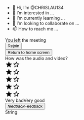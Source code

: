 - 👋 Hi, I’m @CHRISLAU134
- 👀 I’m interested in ...
- 🌱 I’m currently learning ...
- 💞️ I’m looking to collaborate on ...
- 📫 How to reach me ...

<!---
CHRISLAU134/CHRISLAU134 is a ✨ special ✨ repository because its `README.md` (this file) appears on your GitHub profile.
You can click the Preview link to take a look at your changes.
--->
<c-wiz jsrenderer="XCoqFe" class="SSPGKf p2ZbV DNu0ud zKHdkd S9luX" jsdata="deferred-c0" data-p="%.@.&quot;qes-mvgn-jts&quot;,64,false,false,false,false,null,false,false,null,null,null,null,null,null,false,false,null,null,[],null,null,null,0,false]" jscontroller="JGjVRe" jsaction="rcuQ6b:npT2md;pqOmEc:W9EMD;HMr4Gc:Cg23s;JdJEfd:arzhT;x0ItLb:DIbEYb;GyzbHd:Cngo8b;nKXCWb:WUNvxe;mVjUod:XuVO1b;lq6crc:v4q8cd;SH9P9d:FLfhkc;JtBmsd:SLkbmf;IJUIEc:tWxpVd;oqU8Mc:zQTCmd;nmHmyf:yMJpse;FUYTYe:ozKFac;FQEaAf:nND0yd;KXE35d:.CLIENT;Wwt5Kc:.CLIENT;L6tSXb:.CLIENT;OD7ukf:.CLIENT;BvOpG:.CLIENT;dzrfld:.CLIENT;jynNJe:.CLIENT;PHhfHc:.CLIENT;ntQuZe:.CLIENT;chlfHd:.CLIENT;k8JUwe:.CLIENT;TpIHXe:.CLIENT;EnKPre:.CLIENT;KrG9Wd:.CLIENT;nulN2d:.CLIENT;Ix3C1e:.CLIENT;bhyCp:.CLIENT" data-node-index="0;0" jsmodel="hc6Ubd kT18ze gWVULb zRIkW LgZW9b Xhnynf ar1c6 LVLuje Y87did WYEl5e dlck6b tRFl5c FMq9Lb celsfc oFF0ab Zz5Rse u7l3ie KUxUUd G2zYh wOWhl ghdkwd ww7b1c xacnY  SpJlSd yGQ36 JIwjDe tQz2Ve xGC4Gb EcLnpd cWjcJb jeVDq tB1zcd QiPMDc I3UQp txY7xd DXNtBd AORthe lTATkd Dib0Wc Kw1Ovb j14Yq rZugtf  swpmp Wlmd qpp2y CvtcN J9XL6b WcZOTb g8JCUc YcoUjc vO9xae yF5Ngd FgkHjb NvDIYd g1cBhf F36Cxf NHietc FB5j6e ReyjE QPs7eb y21SVb DPQwOe DDvSYd J3cdnf   eI03B cGSCed j1PmQd XSuHoc     ygIRpe XXdwPd uRj5Ac " c-wiz="" data-ogpc="" data-auto-join="false" data-unresolved-meeting-id="qes-mvgn-jts" data-start-source="64" id="ow3" __is_owner="true"><div class="Fi0Gqc" jsmodel="b0G1je iPmYPb bFXJu" jscontroller="VQ0pCb" jsaction="dQti6e:CgXNnc;VtyfMc:dKWjke;uhGwI:FOk1vf;oqU8Mc:R0j0c;" data-companion-mode="false" data-present-mode="false" data-user-identifier="m-7683686@moe-dl.edu.my" data-hangout-id="RlmIgSJeEDD0ZSs84EwXYCIM"><div class="qVTUle"><div jsname="r4nke" class="roSPhc">You left the meeting</div><div jsname="c6xFrd" class="kJU3pb r14hdb" data-initial-focus-index="1"><div jscontroller="e995Bc" jsaction="JIbuQc:r0zfL(oI7Fj); auxclick:r0zfL(oI7Fj);" data-companion-mode="false" data-present-mode="false" data-is-connection-lost="false" data-render-time-millis="1648432404461" class="WVDve" jsname="oI7Fj"><div class="VfPpkd-dgl2Hf-ppHlrf-sM5MNb" data-is-touch-wrapper="true"><button class="VfPpkd-LgbsSe VfPpkd-LgbsSe-OWXEXe-INsAgc VfPpkd-LgbsSe-OWXEXe-dgl2Hf Rj2Mlf OLiIxf PDpWxe P62QJc qfvgSe Ac0tsd Ac0tsd" jscontroller="soHxf" jsaction="click:cOuCgd; mousedown:UX7yZ; mouseup:lbsD7e; mouseenter:tfO1Yc; mouseleave:JywGue; touchstart:p6p2H; touchmove:FwuNnf; touchend:yfqBxc; touchcancel:JMtRjd; focus:AHmuwe; blur:O22p3e; contextmenu:mg9Pef;mlnRJb:fLiPzd;" data-idom-class="Rj2Mlf OLiIxf PDpWxe P62QJc qfvgSe Ac0tsd Ac0tsd" jsname="oI7Fj"><div class="VfPpkd-Jh9lGc"></div><div class="VfPpkd-J1Ukfc-LhBDec"></div><div class="VfPpkd-RLmnJb"></div><span jsname="V67aGc" class="VfPpkd-vQzf8d">Rejoin</span></button></div></div><div jscontroller="bNxobe" jsaction="JIbuQc:UxAr5b(dqt8Pb); auxclick:UxAr5b(dqt8Pb);" data-call-ended="true" data-companion-landing="false" data-present-landing="false" data-is-connection-lost="false" jsname="WIVZEd"><div class="VfPpkd-dgl2Hf-ppHlrf-sM5MNb" data-is-touch-wrapper="true"><button class="VfPpkd-LgbsSe VfPpkd-LgbsSe-OWXEXe-k8QpJ VfPpkd-LgbsSe-OWXEXe-dgl2Hf nCP5yc AjY5Oe DuMIQc qfvgSe CX8SS ctOmyb" jscontroller="soHxf" jsaction="click:cOuCgd; mousedown:UX7yZ; mouseup:lbsD7e; mouseenter:tfO1Yc; mouseleave:JywGue; touchstart:p6p2H; touchmove:FwuNnf; touchend:yfqBxc; touchcancel:JMtRjd; focus:AHmuwe; blur:O22p3e; contextmenu:mg9Pef;mlnRJb:fLiPzd;" data-idom-class="nCP5yc AjY5Oe DuMIQc qfvgSe CX8SS ctOmyb" jsname="dqt8Pb"><div class="VfPpkd-Jh9lGc"></div><div class="VfPpkd-J1Ukfc-LhBDec"></div><div class="VfPpkd-RLmnJb"></div><span jsname="V67aGc" class="VfPpkd-vQzf8d">Return to home screen</span></button></div></div></div><div jscontroller="Vqwq2d" jsaction="dQti6e:CgXNnc;" class="dQO5xd AkYcJb" jsname="MAzJ5c"><div class="eZYnye iqsfZc" jsname="SV1H2e">How was the audio and video?</div><div class=" IC2WJf r14hdb" jscontroller="kak8wc" jsaction="JIbuQc:KjsqPd;" jsname="Er1lPd" data-initial-focus-index="2" soy-skip="" ssk="6:Ms8AId"><div class="FBVEr bVUOpb"><div role="button" class="U26fgb JRY2Pb mUbCce o5J39c kfi6Wb M9Bg4d" jscontroller="lCGUBd" jsaction="click:cOuCgd; mousedown:UX7yZ; mouseup:lbsD7e; mouseenter:tfO1Yc; mouseleave:JywGue; focus:AHmuwe; blur:O22p3e; contextmenu:mg9Pef;touchstart:p6p2H; touchmove:FwuNnf; touchend:yfqBxc(preventMouseEvents=true|preventDefault=true); touchcancel:JMtRjd;" jsshadow="" jsname="U5siMc" aria-label="Rate the meeting 1 star out of 5." aria-disabled="false" tabindex="0" data-star-number="1" aria-pressed="false"><div class="I5fjHe wb61gb"></div><div class="VTBa7b MbhUzd" jsname="ksKsZd"></div><span jsslot=""><span class="DPvwYc JnDFsc" aria-hidden="true"><span class="DPvwYc s24gEd koGmBf EiZ8Dd" aria-hidden="true"><svg width="24" height="24" viewBox="0 0 24 24" focusable="false" class="Hdh4hc cIGbvc NMm5M"><path d="M12 17.27L18.18 21l-1.64-7.03L22 9.24l-7.19-.61L12 2 9.19 8.63 2 9.24l5.46 4.73L5.82 21 12 17.27z"></path></svg></span><span class="DPvwYc s24gEd koGmBf fXx9Lc" aria-hidden="true"><svg width="24" height="24" viewBox="0 0 24 24" focusable="false" class="Hdh4hc cIGbvc NMm5M"><path d="M22 9.24l-7.19-.62L12 2 9.19 8.63 2 9.24l5.46 4.73L5.82 21 12 17.27 18.18 21l-1.63-7.03L22 9.24zM12 15.4l-3.76 2.27 1-4.28-3.32-2.88 4.38-.38L12 6.1l1.71 4.04 4.38.38-3.32 2.88 1 4.28L12 15.4z"></path></svg></span></span></span></div><div role="button" class="U26fgb JRY2Pb mUbCce o5J39c kfi6Wb M9Bg4d" jscontroller="lCGUBd" jsaction="click:cOuCgd; mousedown:UX7yZ; mouseup:lbsD7e; mouseenter:tfO1Yc; mouseleave:JywGue; focus:AHmuwe; blur:O22p3e; contextmenu:mg9Pef;touchstart:p6p2H; touchmove:FwuNnf; touchend:yfqBxc(preventMouseEvents=true|preventDefault=true); touchcancel:JMtRjd;" jsshadow="" jsname="U5siMc" aria-label="Rate the meeting 2 stars out of 5." aria-disabled="false" tabindex="0" data-star-number="2" aria-pressed="false"><div class="I5fjHe wb61gb"></div><div class="VTBa7b MbhUzd" jsname="ksKsZd"></div><span jsslot=""><span class="DPvwYc JnDFsc" aria-hidden="true"><span class="DPvwYc s24gEd koGmBf EiZ8Dd" aria-hidden="true"><svg width="24" height="24" viewBox="0 0 24 24" focusable="false" class="Hdh4hc cIGbvc NMm5M"><path d="M12 17.27L18.18 21l-1.64-7.03L22 9.24l-7.19-.61L12 2 9.19 8.63 2 9.24l5.46 4.73L5.82 21 12 17.27z"></path></svg></span><span class="DPvwYc s24gEd koGmBf fXx9Lc" aria-hidden="true"><svg width="24" height="24" viewBox="0 0 24 24" focusable="false" class="Hdh4hc cIGbvc NMm5M"><path d="M22 9.24l-7.19-.62L12 2 9.19 8.63 2 9.24l5.46 4.73L5.82 21 12 17.27 18.18 21l-1.63-7.03L22 9.24zM12 15.4l-3.76 2.27 1-4.28-3.32-2.88 4.38-.38L12 6.1l1.71 4.04 4.38.38-3.32 2.88 1 4.28L12 15.4z"></path></svg></span></span></span></div><div role="button" class="U26fgb JRY2Pb mUbCce o5J39c kfi6Wb M9Bg4d" jscontroller="lCGUBd" jsaction="click:cOuCgd; mousedown:UX7yZ; mouseup:lbsD7e; mouseenter:tfO1Yc; mouseleave:JywGue; focus:AHmuwe; blur:O22p3e; contextmenu:mg9Pef;touchstart:p6p2H; touchmove:FwuNnf; touchend:yfqBxc(preventMouseEvents=true|preventDefault=true); touchcancel:JMtRjd;" jsshadow="" jsname="U5siMc" aria-label="Rate the meeting 3 stars out of 5." aria-disabled="false" tabindex="0" data-star-number="3" aria-pressed="false"><div class="I5fjHe wb61gb"></div><div class="VTBa7b MbhUzd" jsname="ksKsZd"></div><span jsslot=""><span class="DPvwYc JnDFsc" aria-hidden="true"><span class="DPvwYc s24gEd koGmBf EiZ8Dd" aria-hidden="true"><svg width="24" height="24" viewBox="0 0 24 24" focusable="false" class="Hdh4hc cIGbvc NMm5M"><path d="M12 17.27L18.18 21l-1.64-7.03L22 9.24l-7.19-.61L12 2 9.19 8.63 2 9.24l5.46 4.73L5.82 21 12 17.27z"></path></svg></span><span class="DPvwYc s24gEd koGmBf fXx9Lc" aria-hidden="true"><svg width="24" height="24" viewBox="0 0 24 24" focusable="false" class="Hdh4hc cIGbvc NMm5M"><path d="M22 9.24l-7.19-.62L12 2 9.19 8.63 2 9.24l5.46 4.73L5.82 21 12 17.27 18.18 21l-1.63-7.03L22 9.24zM12 15.4l-3.76 2.27 1-4.28-3.32-2.88 4.38-.38L12 6.1l1.71 4.04 4.38.38-3.32 2.88 1 4.28L12 15.4z"></path></svg></span></span></span></div><div role="button" class="U26fgb JRY2Pb mUbCce o5J39c kfi6Wb M9Bg4d" jscontroller="lCGUBd" jsaction="click:cOuCgd; mousedown:UX7yZ; mouseup:lbsD7e; mouseenter:tfO1Yc; mouseleave:JywGue; focus:AHmuwe; blur:O22p3e; contextmenu:mg9Pef;touchstart:p6p2H; touchmove:FwuNnf; touchend:yfqBxc(preventMouseEvents=true|preventDefault=true); touchcancel:JMtRjd;" jsshadow="" jsname="U5siMc" aria-label="Rate the meeting 4 stars out of 5." aria-disabled="false" tabindex="0" data-star-number="4" aria-pressed="false"><div class="I5fjHe wb61gb"></div><div class="VTBa7b MbhUzd" jsname="ksKsZd"></div><span jsslot=""><span class="DPvwYc JnDFsc" aria-hidden="true"><span class="DPvwYc s24gEd koGmBf EiZ8Dd" aria-hidden="true"><svg width="24" height="24" viewBox="0 0 24 24" focusable="false" class="Hdh4hc cIGbvc NMm5M"><path d="M12 17.27L18.18 21l-1.64-7.03L22 9.24l-7.19-.61L12 2 9.19 8.63 2 9.24l5.46 4.73L5.82 21 12 17.27z"></path></svg></span><span class="DPvwYc s24gEd koGmBf fXx9Lc" aria-hidden="true"><svg width="24" height="24" viewBox="0 0 24 24" focusable="false" class="Hdh4hc cIGbvc NMm5M"><path d="M22 9.24l-7.19-.62L12 2 9.19 8.63 2 9.24l5.46 4.73L5.82 21 12 17.27 18.18 21l-1.63-7.03L22 9.24zM12 15.4l-3.76 2.27 1-4.28-3.32-2.88 4.38-.38L12 6.1l1.71 4.04 4.38.38-3.32 2.88 1 4.28L12 15.4z"></path></svg></span></span></span></div><div role="button" class="U26fgb JRY2Pb mUbCce o5J39c kfi6Wb M9Bg4d" jscontroller="lCGUBd" jsaction="click:cOuCgd; mousedown:UX7yZ; mouseup:lbsD7e; mouseenter:tfO1Yc; mouseleave:JywGue; focus:AHmuwe; blur:O22p3e; contextmenu:mg9Pef;touchstart:p6p2H; touchmove:FwuNnf; touchend:yfqBxc(preventMouseEvents=true|preventDefault=true); touchcancel:JMtRjd;" jsshadow="" jsname="U5siMc" aria-label="Rate the meeting 5 stars out of 5." aria-disabled="false" tabindex="0" data-star-number="5" aria-pressed="false"><div class="I5fjHe wb61gb"></div><div class="VTBa7b MbhUzd" jsname="ksKsZd"></div><span jsslot=""><span class="DPvwYc JnDFsc" aria-hidden="true"><span class="DPvwYc s24gEd koGmBf EiZ8Dd" aria-hidden="true"><svg width="24" height="24" viewBox="0 0 24 24" focusable="false" class="Hdh4hc cIGbvc NMm5M"><path d="M12 17.27L18.18 21l-1.64-7.03L22 9.24l-7.19-.61L12 2 9.19 8.63 2 9.24l5.46 4.73L5.82 21 12 17.27z"></path></svg></span><span class="DPvwYc s24gEd koGmBf fXx9Lc" aria-hidden="true"><svg width="24" height="24" viewBox="0 0 24 24" focusable="false" class="Hdh4hc cIGbvc NMm5M"><path d="M22 9.24l-7.19-.62L12 2 9.19 8.63 2 9.24l5.46 4.73L5.82 21 12 17.27 18.18 21l-1.63-7.03L22 9.24zM12 15.4l-3.76 2.27 1-4.28-3.32-2.88 4.38-.38L12 6.1l1.71 4.04 4.38.38-3.32 2.88 1 4.28L12 15.4z"></path></svg></span></span></span></div></div><div class="QnE5Md f2prfd"><span class="qBrLkf">Very bad</span><span class="yZ71kd">Very good</span></div></div></div><div jscontroller="HBEM0c" jsaction="JIbuQc:N7Eqid(rhHFf)" data-call-ended="true" class="cd7dhc" jsname="Cjidie"><div class="VfPpkd-dgl2Hf-ppHlrf-sM5MNb" data-is-touch-wrapper="true"><button class="VfPpkd-LgbsSe VfPpkd-LgbsSe-OWXEXe-Bz112c-M1Soyc VfPpkd-LgbsSe-OWXEXe-dgl2Hf LjDxcd XhPA0b HDnnrf qfvgSe keOrX" jscontroller="soHxf" jsaction="click:cOuCgd; mousedown:UX7yZ; mouseup:lbsD7e; mouseenter:tfO1Yc; mouseleave:JywGue; touchstart:p6p2H; touchmove:FwuNnf; touchend:yfqBxc; touchcancel:JMtRjd; focus:AHmuwe; blur:O22p3e; contextmenu:mg9Pef;mlnRJb:fLiPzd;" data-idom-class="LjDxcd XhPA0b HDnnrf qfvgSe keOrX" jsname="rhHFf"><div class="VfPpkd-Jh9lGc"></div><div class="VfPpkd-J1Ukfc-LhBDec"></div><div class="VfPpkd-RLmnJb"></div><i class="google-material-icons VfPpkd-kBDsod" aria-hidden="true">feedback</i><span jsname="V67aGc" class="VfPpkd-vQzf8d">Feedback</span></button></div></div><div jsname="FSwbPd"></div></div></div></c-wiz>
String
